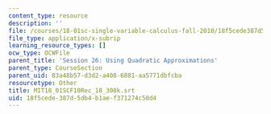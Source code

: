 ```yaml
---
content_type: resource
description: ''
file: /courses/18-01sc-single-variable-calculus-fall-2010/18f5cede387d5db4b1aef371274c50d4_MIT18_01SCF10Rec_18_300k.vtt
file_type: application/x-subrip
learning_resource_types: []
ocw_type: OCWFile
parent_title: 'Session 26: Using Quadratic Approximations'
parent_type: CourseSection
parent_uid: 83a48b57-d3d2-a408-6881-aa5771dbfcba
resourcetype: Other
title: MIT18_01SCF10Rec_18_300k.srt
uid: 18f5cede-387d-5db4-b1ae-f371274c50d4
---
```

